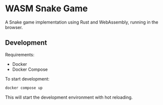 # WASM Snake Game

A Snake game implementation using Rust and WebAssembly, running in the browser.

## Development

Requirements:
- Docker
- Docker Compose

To start development:
```bash
docker compose up
```

This will start the development environment with hot reloading. 